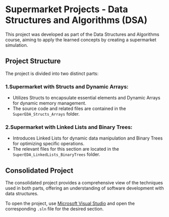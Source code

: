 # Supermarket Projects - Data Structures and Algorithms (DSA)

This project was developed as part of the Data Structures and Algorithms course, aiming to apply the learned concepts by creating a supermarket simulation. 

## Project Structure
The project is divided into two distinct parts:

### 1.Supermarket with Structs and Dynamic Arrays:

- Utilizes Structs to encapsulate essential elements and Dynamic Arrays for dynamic memory management.
- The source code and related files are contained in the `SuperEDA_Structs_Arrays` folder.

### 2.Supermarket with Linked Lists and Binary Trees:

- Introduces Linked Lists for dynamic data manipulation and Binary Trees for optimizing specific operations.
- The relevant files for this section are located in the `SuperEDA_LinkedLists_BinaryTrees` folder.

## Consolidated Project

The consolidated project provides a comprehensive view of the techniques used in both parts, offering an understanding of software development with data structures. 

To open the project, use [Microsoft Visual Studio](https://visualstudio.microsoft.com/) and open the corresponding `.sln` file for the desired section.
